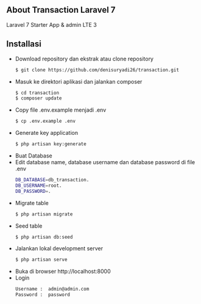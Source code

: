 ## About Transaction Laravel 7

Laravel 7 Starter App & admin LTE 3

## Installasi
- Download repository dan ekstrak atau clone repository
	```sh
	$ git clone https://github.com/denisuryadi26/transaction.git
	```
- Masuk ke direktori aplikasi dan jalankan composer
	```sh
	$ cd transaction
	$ composer update
	```
 - Copy file .env.example menjadi .env
	```sh
	$ cp .env.example .env
	```
- Generate key application
	```sh
	$ php artisan key:generate
	```
- Buat Database
- Edit database name, database username dan database password di file .env
    ```sh
	DB_DATABASE=db_transaction.
    DB_USERNAME=root.
    DB_PASSWORD=.
	```
- Migrate table
	```sh
	$ php artisan migrate
	```
- Seed table
	```sh
	$ php artisan db:seed
	```
- Jalankan lokal development server
    ```sh
	$ php artisan serve
	```
- Buka di browser http://localhost:8000
- Login
    ```sh
	Username :  admin@admin.com
    Password :  password
	```

